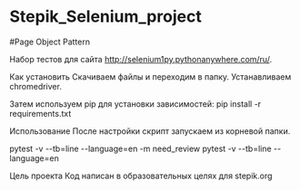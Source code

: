 # Stepik_Selenium_project

#Page Object Pattern

Набор тестов для сайта http://selenium1py.pythonanywhere.com/ru/.

Как установить
Скачиваем файлы и переходим в папку. 
Устанавливаем chromedriver.

Затем используем pip для установки зависимостей:
pip install -r requirements.txt

Использование
После настройки скрипт запускаем из корневой папки.

pytest -v --tb=line --language=en -m need_review
pytest -v --tb=line --language=en

Цель проекта
Код написан в образовательных целях для stepik.org
